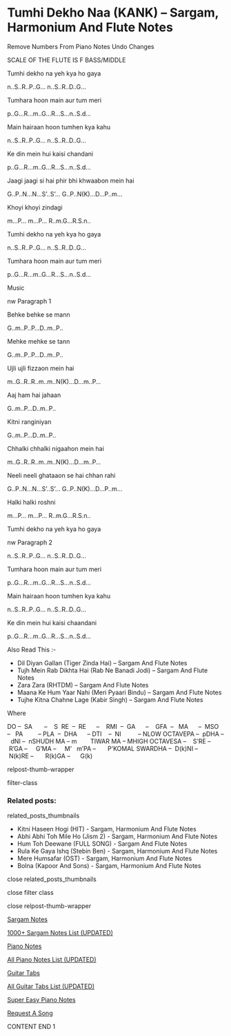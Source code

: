 
# Tumhi Dekho Naa (KANK) – Sargam, Harmonium And Flute Notes

Remove Numbers From Piano Notes
Undo Changes

SCALE OF THE FLUTE IS F BASS/MIDDLE

Tumhi dekho na yeh kya ho gaya

n..S..R..P..G… n..S..R..D..G…

Tumhara hoon main aur tum meri

p..G…R…m..G…R…S…n..S.d…

Main hairaan hoon tumhen kya kahu

n..S..R..P..G… n..S..R..D..G…

Ke din mein hui kaisi chandani

p..G…R…m..G…R…S…n..S.d…

Jaagi jaagi si hai phir bhi khwaabon mein hai

G..P..N…N…S’..S’… G..P..N(K)…D…P..m…

Khoyi khoyi zindagi

m…P… m…P… R..m.G…R.S.n..

Tumhi dekho na yeh kya ho gaya

n..S..R..P..G… n..S..R..D..G…

Tumhara hoon main aur tum meri

p..G…R…m..G…R…S…n..S.d…

Music

nw Paragraph 1

Behke behke se mann

G..m..P..P…D..m..P..

Mehke mehke se tann

G..m..P..P…D..m..P..

Ujli ujli fizzaon mein hai

m..G..R..R..m..m..N(K)…D…m..P…

Aaj ham hai jahaan

G..m..P…D..m..P..

Kitni ranginiyan

G..m..P…D..m..P..

Chhalki chhalki nigaahon mein hai

m..G..R..R..m..m..N(K)…D…m..P…

Neeli neeli ghataaon se hai chhan rahi

G..P..N…N…S’..S’… G..P..N(K)…D…P..m…

Halki halki roshni

m…P… m…P… R..m.G…R.S.n..

Tumhi dekho na yeh kya ho gaya

nw Paragraph 2

n..S..R..P..G… n..S..R..D..G…

Tumhara hoon main aur tum meri

p..G…R…m..G…R…S…n..S.d…

Main hairaan hoon tumhen kya kahu

n..S..R..P..G… n..S..R..D..G…

Ke din mein hui kaisi chaandani

p..G…R…m..G…R…S…n..S.d…

Also Read This :-

* Dil Diyan Gallan (Tiger Zinda Hai) – Sargam And Flute Notes
* Tujh Mein Rab Dikhta Hai (Rab Ne Banadi Jodi) – Sargam And Flute Notes
* Zara Zara (RHTDM) – Sargam And Flute Notes
* Maana Ke Hum Yaar Nahi (Meri Pyaari Bindu) – Sargam And Flute Notes
* Tujhe Kitna Chahne Lage (Kabir Singh) – Sargam And Flute Notes

Where

DO –  SA       –    S  RE  –  RE      –    RMI  –  GA      –    GFA  –   MA      –  MSO  –   PA         – PLA  –  DHA      – DTI    –  NI          – NLOW OCTAVEPA –  pDHA –  dNI –  nSHUDH MA – m        TIWAR MA – MHIGH OCTAVESA –    S’RE –     R’GA –     G’MA –     M’   m’PA –       P’KOMAL SWARDHA –  D(k)NI –       N(k)RE –       R(k)GA –      G(k)

relpost-thumb-wrapper

filter-class

### Related posts:

related_posts_thumbnails

* Kitni Haseen Hogi (HIT) - Sargam, Harmonium And Flute Notes
* Abhi Abhi Toh Mile Ho (Jism 2) - Sargam, Harmonium And Flute Notes
* Hum Toh Deewane (FULL SONG) - Sargam And Flute Notes
* Rula Ke Gaya Ishq (Stebin Ben) - Sargam, Harmonium And Flute Notes
* Mere Humsafar (OST) - Sargam, Harmonium And Flute Notes
* Bolna (Kapoor And Sons) - Sargam, Harmonium And Flute Notes

close related_posts_thumbnails

close filter class

close relpost-thumb-wrapper

[Sargam Notes](https://www.notationsworld.com/sargam-notes.html)

[1000+ Sargam Notes List (UPDATED)](https://www.notationsworld.com/all-songs-list-sargam-notes.html)

[Piano Notes](https://www.notationsworld.com/piano-notes.html)

[All Piano Notes List (UPDATED)](https://www.notationsworld.com/all-songs-list-piano-notes.html)

[Guitar Tabs](https://www.notationsworld.com/guitar-tabs.html)

[All Guitar Tabs List (UPDATED)](https://www.notationsworld.com/all-songs-list-guitar-tabs.html)

[Super Easy Piano Notes](https://studywall.in/)

[Request A Song](https://www.notationsworld.com/request-a-song.html)

CONTENT END 1

